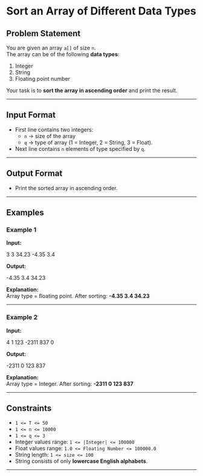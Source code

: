 # Sort an Array of Different Data Types

## Problem Statement
You are given an array `a[]` of size `n`.  
The array can be of the following **data types**:
1. Integer  
2. String  
3. Floating point number  

Your task is to **sort the array in ascending order** and print the result.  

---

## Input Format
- First line contains two integers:  
  - `n` → size of the array  
  - `q` → type of array (1 = Integer, 2 = String, 3 = Float).  
- Next line contains `n` elements of type specified by `q`.  

---

## Output Format
- Print the sorted array in ascending order.  

---

## Examples

### Example 1
**Input:**  

3 3
34.23 -4.35 3.4


**Output:**  

-4.35 3.4 34.23


**Explanation:**  
Array type = floating point. After sorting: **-4.35 3.4 34.23**

---

### Example 2
**Input:**  

4 1
123 -2311 837 0


**Output:**  

-2311 0 123 837


**Explanation:**  
Array type = Integer. After sorting: **-2311 0 123 837**

---

## Constraints
- `1 <= T <= 50`  
- `1 <= n <= 10000`  
- `1 <= q <= 3`  
- Integer values range: `1 <= |Integer| <= 100000`  
- Float values range: `1.0 <= Floating Number <= 100000.0`  
- String length: `1 <= size <= 100`  
- String consists of only **lowercase English alphabets**.  

---

